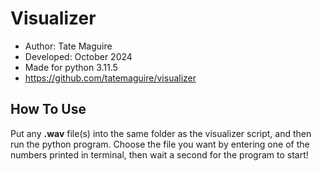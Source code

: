 # Visualizer
- Author: Tate Maguire
- Developed: October 2024
- Made for python 3.11.5
- https://github.com/tatemaguire/visualizer

## How To Use
Put any **.wav** file(s) into the same folder as the visualizer script, and then run the python program. Choose the file you want by entering one of the numbers printed in terminal, then wait a second for the program to start!
